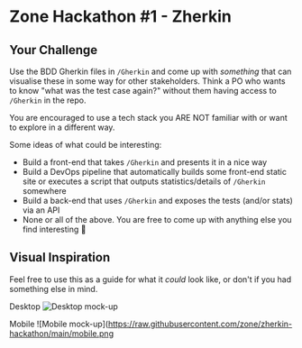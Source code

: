# Zone Hackathon #1 - Zherkin

## Your Challenge
Use the BDD Gherkin files in `/Gherkin` and come up with *something* that can visualise these in some way for other stakeholders. Think a PO who wants to know "what was the test case again?" without them having access to `/Gherkin` in the repo.

You are encouraged to use a tech stack you ARE NOT familiar with or want to explore in a different way.

Some ideas of what could be interesting:
- Build a front-end that takes `/Gherkin` and presents it in a nice way
- Build a DevOps pipeline that automatically builds some front-end static site or executes a script that outputs statistics/details of `/Gherkin` somewhere
- Build a back-end that uses `/Gherkin` and exposes the tests (and/or stats) via an API
- None or all of the above. You are free to come up with anything else you find interesting 🙂

## Visual Inspiration
Feel free to use this as a guide for what it *could* look like, or don't if you had something else in mind.

Desktop
![Desktop mock-up](https://raw.githubusercontent.com/zone/zherkin-hackathon/main/desktop.png)

Mobile
![Mobile mock-up](https://raw.githubusercontent.com/zone/zherkin-hackathon/main/mobile.png